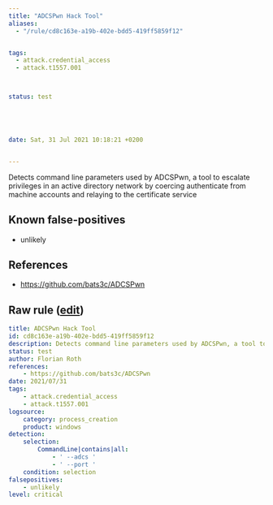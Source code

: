 ```yaml
---
title: "ADCSPwn Hack Tool"
aliases:
  - "/rule/cd8c163e-a19b-402e-bdd5-419ff5859f12"


tags:
  - attack.credential_access
  - attack.t1557.001



status: test





date: Sat, 31 Jul 2021 10:18:21 +0200


---
```


Detects command line parameters used by ADCSPwn, a tool to escalate privileges in an active directory network by coercing authenticate from machine accounts and relaying to the certificate service

<!--more-->


## Known false-positives

* unlikely



## References

* https://github.com/bats3c/ADCSPwn


## Raw rule ([edit](https://github.com/SigmaHQ/sigma/edit/master/rules/windows/process_creation/proc_creation_win_hack_adcspwn.yml))
```yaml
title: ADCSPwn Hack Tool
id: cd8c163e-a19b-402e-bdd5-419ff5859f12
description: Detects command line parameters used by ADCSPwn, a tool to escalate privileges in an active directory network by coercing authenticate from machine accounts and relaying to the certificate service
status: test
author: Florian Roth
references:
    - https://github.com/bats3c/ADCSPwn
date: 2021/07/31
tags:
    - attack.credential_access
    - attack.t1557.001
logsource:
    category: process_creation
    product: windows
detection:
    selection:
        CommandLine|contains|all:
            - ' --adcs '
            - ' --port '
    condition: selection
falsepositives:
    - unlikely
level: critical

```

